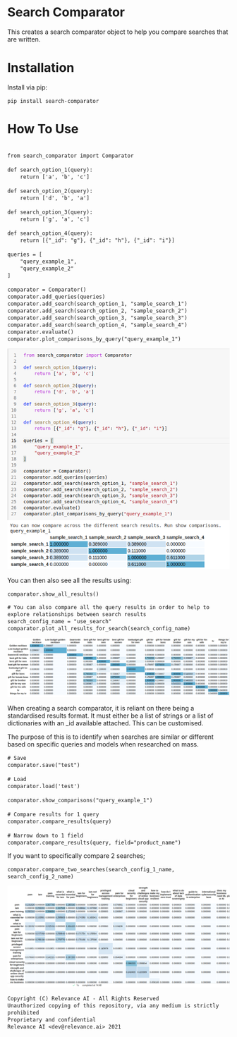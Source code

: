 # Search Comparator

This creates a search comparator object to help you compare searches that are written.

# Installation 

Install via pip:

```
pip install search-comparator
```

# How To Use 

```{python}

from search_comparator import Comparator

def search_option_1(query):
    return ['a', 'b', 'c']

def search_option_2(query):
    return ['d', 'b', 'a']

def search_option_3(query):
    return ['g', 'a', 'c']

def search_option_4(query):
    return [{"_id": "g"}, {"_id": "h"}, {"_id": "i"}]

queries = [
    "query_example_1",
    "query_example_2"
]

comparator = Comparator()
comparator.add_queries(queries)
comparator.add_search(search_option_1, "sample_search_1")
comparator.add_search(search_option_2, "sample_search_2")
comparator.add_search(search_option_3, "sample_search_3")
comparator.add_search(search_option_4, "sample_search_4")
comparator.evaluate()
comparator.plot_comparisons_by_query("query_example_1")

```

![image](assets/example.png)

You can then also see all the results using: 
```
comparator.show_all_results()
```

```
# You can also compare all the query results in order to help to explore relationships between search results
search_config_name = "use_search"
comparator.plot_all_results_for_search(search_config_name)
```

![image](assets/query_analysis.png)

When creating a search comparator, it is reliant on there being a standardised results format.
It must either be a list of strings or a list of dictionaries with an _id available attached.
This can be customised. 

The purpose of this is to identify when searches are similar or different based on specific queries and models when
researched on mass.

```{python}
# Save
comparator.save("test")

# Load
comparator.load('test')

comparator.show_comparisons("query_example_1")

# Compare results for 1 query
comparator.compare_results(query)

# Narrow down to 1 field
comparator.compare_results(query, field="product_name")

```

If you want to specifically compare 2 searches; 

```
comparator.compare_two_searches(search_config_1_name, search_config_2_name)
```

![image](assets/compare_two_searches.png)

```
Copyright (C) Relevance AI - All Rights Reserved
Unauthorized copying of this repository, via any medium is strictly prohibited
Proprietary and confidential
Relevance AI <dev@relevance.ai> 2021 
```

